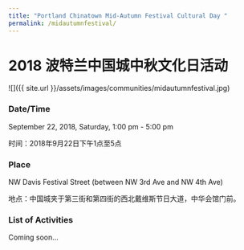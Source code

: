 ```yaml
---
title: "Portland Chinatown Mid-Autumn Festival Cultural Day "
permalink: /midautumnfestival/
---
```


# 2018 波特兰中国城中秋文化日活动

![]({{ site.url }}/assets/images/communities/midautumnfestival.jpg)

### Date/Time

September 22, 2018, Saturday, 1:00 pm - 5:00 pm

时间：2018年9月22日下午1点至5点

### Place

NW Davis Festival Street (between NW 3rd Ave and NW 4th Ave)

地点：中国城夹于第三街和第四街的西北戴维斯节日大道，中华会馆门前。

### List of Activities

Coming soon...
